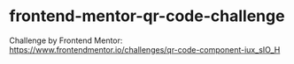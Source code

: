 # frontend-mentor-qr-code-challenge

Challenge by Frontend Mentor:
https://www.frontendmentor.io/challenges/qr-code-component-iux_sIO_H
